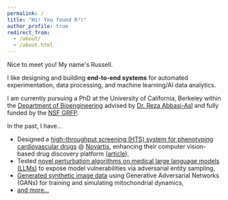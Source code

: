 ```yaml
---
permalink: /
title: "Hi! You found R²!"
author_profile: true
redirect_from: 
  - /about/
  - /about.html
---
```


Nice to meet you! My name's Russell. 

I like designing and building **end-to-end systems** for <span class="highlight">automated experimentation</span>, <span class="highlight">data processing</span>, and <span class="highlight">machine learning/AI data analytics</span>.

I am currently pursuing a PhD at the University of California, Berkeley within the [Department of Bioengineering](https://bioegrad.berkeley.edu/) advised by [Dr. Reza Abbasi-Asl](https://abbasilab.org/) and fully funded by the [NSF GRFP](https://www.nsfgrfp.org/).

In the past, I have...
* Designed a [high-throughput screening (HTS) system for phenotyping cardiovascular drugs](/portfolio/2022-07_novartis_hts_system/) @ [Novartis](https://www.novartis.com/research-and-development), enhancing their computer vision-based drug discovery platform ([article](https://live.novartis.com/article/how-a-drug-target-challenge-gave-rise-to-a-powerful-technology-platform/technology-for-the-heart)),
* Tested [novel perturbation algorithms on medical large language models (LLMs)](https://arxiv.org/abs/2402.10527) to expose model vulnerabilities via adversarial entity sampling,
* [Generated synthetic image data](/portfolio/2023-05_mitogan/) using Generative Adversarial Networks (GANs) for training and simulating mitochondrial dynamics,
* [and more...](/CV/)



